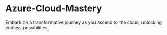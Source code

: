 # Azure-Cloud-Mastery
Embark on a transformative journey as you ascend to the cloud, unlocking endless possibilities.
